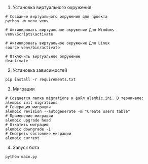 1. Установка виртуального окружения

```
# Создание виртуального окружения для проекта
python -m venv venv

# Активировать виртуальное окружение Для Windoms
venv\Scripts\activate

# Активировать виртуальное окружение Для Linux
source venv/bin/activate

# Отключить виртуальное окружение
deactivate
```

2. Установка зависимостей
```
pip install -r requirements.txt
```

3.  Миграции

```
# Создается папка migrations и файл alembic.ini. В терминале:
alembic init migrations
# Генерация миграции
alembic revision --autogenerate -m "Create users table"
# Применение миграции
alembic upgrade head
# Откатить миграцию
alembic downgrade -1
# Смотреть состояние миграции
alembic current
```

4. Запуск бота
```
python main.py
```